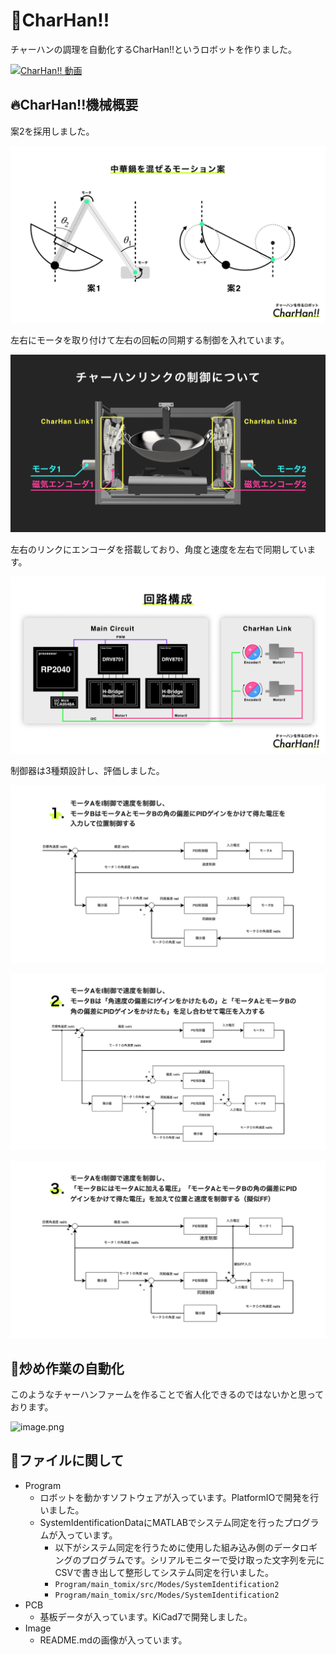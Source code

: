 # 🍚CharHan!!

チャーハンの調理を自動化するCharHan!!というロボットを作りました。

[![CharHan!! 動画](https://img.youtube.com/vi/2m1POazWTIs/hqdefault.jpg)](https://www.youtube.com/watch?v=2m1POazWTIs)

## 🔥CharHan!!機械概要

案2を採用しました。

![image.png](Image/image.png)

左右にモータを取り付けて左右の回転の同期する制御を入れています。

![image.png](Image/image%201.png)

左右のリンクにエンコーダを搭載しており、角度と速度を左右で同期しています。

![image.png](Image/image%202.png)

制御器は3種類設計し、評価しました。

![image.png](Image/image%203.png)

![image.png](Image/image%204.png)

![image.png](Image/image%205.png)

## 🤖炒め作業の自動化

このようなチャーハンファームを作ることで省人化できるのではないかと思っております。

![image.png](Image/image%206.png)

## 📁ファイルに関して

- Program
  - ロボットを動かすソフトウェアが入っています。PlatformIOで開発を行いました。
  - SystemIdentificationDataにMATLABでシステム同定を行ったプログラムが入っています。
    - 以下がシステム同定を行うために使用した組み込み側のデータロギングのプログラムです。シリアルモニターで受け取った文字列を元にCSVで書き出して整形してシステム同定を行いました。
    - `Program/main_tomix/src/Modes/SystemIdentification2`
    - `Program/main_tomix/src/Modes/SystemIdentification2`
- PCB
  - 基板データが入っています。KiCad7で開発しました。
- Image
  - README.mdの画像が入っています。